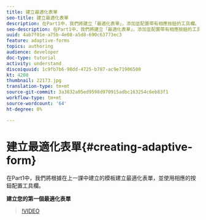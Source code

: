 ```yaml
---
title: 建立最適化表單
seo-title: 建立最適化表單
description: 在Part1中，我們將建立「最適化表單」，添加並配置帶有相應按鈕的工具欄。
seo-description: 在Part1中，我們將建立「最適化表單」，添加並配置帶有相應按鈕的工具欄。
uuid: 4ab7f01e-a75b-4e08-a5d8-690c63773ec3
feature: adaptive-forms
topics: authoring
audience: developer
doc-type: tutorial
activity: understand
discoiquuid: 1c9fb7b6-98dd-4725-b787-ac9e71906500
kt: 4208
thumbnail: 22173.jpg
translation-type: tm+mt
source-git-commit: 3a3832a05ed9598d970915adbc163254c6eb83f1
workflow-type: tm+mt
source-wordcount: '64'
ht-degree: 0%

---
```



# 建立最適化表單{#creating-adaptive-form}

在Part1中，我們將根據在上一課中建立的模板建立最適化表單，並使用相應的按鈕配置工具欄。

**建立您的第一個最適化表單**

>[!VIDEO](https://video.tv.adobe.com/v/22173/quality=9)
